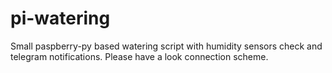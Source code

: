 # pi-watering
Small paspberry-py based watering script with humidity sensors check and telegram notifications. Please have a look connection scheme.

